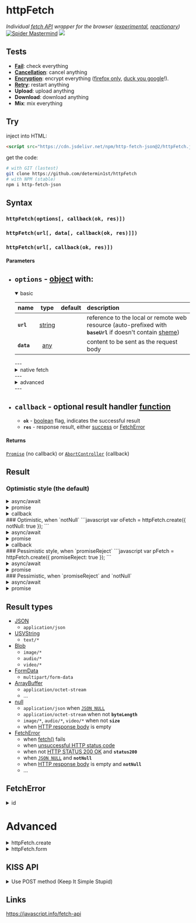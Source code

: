 # httpFetch
*Individual [fetch API](https://developer.mozilla.org/en-US/docs/Web/API/Fetch_API)
wrapper for the browser
([experimental](https://developer.mozilla.org/en-US/docs/MDN/Contribute/Guidelines/Conventions_definitions#Experimental),
[reactionary](https://en.wikipedia.org/wiki/Reactionary))*
[![Spider Mastermind](https://raw.githack.com/determin1st/httpFetch/master/logo.jpg)](http://www.nathanandersonart.com/)
[![](https://data.jsdelivr.com/v1/package/npm/http-fetch-json/badge)](https://www.jsdelivr.com/package/npm/http-fetch-json)


## Tests
- [**Fail**](http://raw.githack.com/determin1st/httpFetch/master/tests/test-1.html): check everything
- [**Cancellation**](http://raw.githack.com/determin1st/httpFetch/master/tests/test-2.html): cancel anything
- [**Encryption**](http://raw.githack.com/determin1st/httpFetch/master/tests/test-3.html): encrypt everything ([firefox only](https://en.wikipedia.org/wiki/Firefox), [duck you google](https://gist.github.com/jakearchibald/c4297f4191eb60484a6a14f5f5e5ea64)!).
- [**Retry**](http://raw.githack.com/determin1st/httpFetch/master/tests/test-4.html): restart anything
- **Upload**: upload anything
- **Download**: download anything
- **Mix**: mix everything


## Try
inject into HTML:
```html
<script src="https://cdn.jsdelivr.net/npm/http-fetch-json@2/httpFetch.js"></script>
```
get the code:
```bash
# with GIT (lastest)
git clone https://github.com/determin1st/httpFetch
# with NPM (stable)
npm i http-fetch-json
```


## Syntax
### `httpFetch(options[, callback(ok, res)])`
### `httpFetch(url[, data[, callback(ok, res)]])`
### `httpFetch(url[, callback(ok, res)])`
#### Parameters
- **`options`** - [object][3] with:
  ---
  <details open>
  <summary>basic</summary>

  | name       | type        | default | description |
  | :---       | :---:       | :---:   | :---        |
  | **`url`**  | [string][2] |         | reference to the local or remote web resource (auto-prefixed with **`baseUrl`** if doesn't contain [sheme](https://en.wikipedia.org/wiki/Uniform_Resource_Identifier)) |
  | **`data`** | [any][1]    |         | content to be sent as the request body |
  </details>
  ---
  <details>
  <summary>native fetch</summary>

  | name                 | type         | default       | description |
  | :---                 | :---:        | :---:         | :---        |
  | **`method`**         | [string][2]  |               | [HTTP request method][101] (detected automatically) |
  | **`mode`**           | [string][2]  | `cors`        | [fetch][100] mode |
  | **`credentials`**    | [string][2]  | `same-origin` | to automatically send cookies |
  | **`cache`**          | [string][2]  | `default`     | the [cache mode][102] to use for the request |
  | **`redirect`**       | [string][2]  | `follow`      | the [redirect][103] [mode][104] to use. `manual` is [screwed by spec author](https://github.com/whatwg/fetch/issues/601) |
  | **`referrer`**       | [string][2]  |               | [referrer url][105] |
  | **`referrerPolicy`** | [string][2]  |               | the [referrer policy][106] to use |
  | **`integrity`**      | [string][2]  |               | the [subresource integrity][107] value of the request |
  | **`keepalive`**      | [boolean][4] | `false`       | allows the request to [outlive the page][108] |
  </details>
  ---
  <details>
  <summary>advanced</summary>

  | name                | type         | default | description |
  | :---                | :---:        | :---:   | :---        |
  | **`status200`**     | [boolean][4] | `true`  | to consider only [HTTP STATUS 200 OK][109] |
  | **`notNull`**       | [boolean][4] | `false` | to consider only **nonempty** [HTTP response body][110] and **not** [JSON NULL][111] |
  | **`fullHouse`**     | [boolean][4] | `false` | to include everything, request and response, data and headers |
  | **`promiseReject`** | [boolean][4] | `false` | promise will reject with [Error][5] |
  | **`timeout`**       | [integer][6] | `20`    | request will abort in the given [delay in seconds][112] |
  | **`redirectCount`** | [integer][6] | `5`     | manual redirects limit (**non-functional**) |
  | **`parseResponse`** | [boolean][4] | `true`  | to parse response to the proper [content type][113], otherwise, result is raw [response][7] |
  | **`aborter`**       | [aborter][8] |         | to cancel request with given controller |
  | **`headers`**       | [object][3]  | `{..}`  | [request headers][114] |
  </details>
  ---
- **`callback`** - optional result handler [function][9]
  ---
  - **`ok`** - [boolean][4] flag, indicates the successful result
  - **`res`** - response result, either [success][1] or [FetchError][5]
#### Returns
[`Promise`][10] (no callback) or [`AbortController`][8] (callback)


## Result
### Optimistic style (the default)
<details>
  <summary>async/await</summary>

  ```javascript
  var res = await httpFetch('/resource');
  if (res instanceof Error)
  {
    // FetchError
  }
  else if (!res)
  {
    // JSON falsy values
  }
  else
  {
    // success
  }
  ```
</details>
<details>
  <summary>promise</summary>

  ```javascript
  httpFetch('/resource')
    .then(function(res) {
      if (res instanceof Error)
      {
        // FetchError
      }
      else if (!res)
      {
        // JSON falsy values
      }
      else
      {
        // success
      }
    });
  ```
</details>
<details>
  <summary>callback</summary>

  ```javascript
  httpFetch('/resource', function(ok, res) {
    if (ok && res)
    {
      // success
    }
    else if (!res)
    {
      // JSON falsy values
    }
    else
    {
      // FetchError
    }
  });
  ```
</details>
### Optimistic, when `notNull`
```javascript
var oFetch = httpFetch.create({
  notNull: true
});
```
<details>
  <summary>async/await</summary>

  ```javascript
  var res = await oFetch('/resource');
  if (res instanceof Error)
  {
    // FetchError
  }
  else
  {
    // success
  }
  ```
</details>
<details>
  <summary>promise</summary>

  ```javascript
  oFetch('/resource')
    .then(function(res) {
      if (res instanceof Error)
      {
        // FetchError
      }
      else
      {
        // success
      }
    });
  ```
</details>
<details>
  <summary>callback</summary>

  ```javascript
  oFetch('resource', function(ok, res) {
    if (ok)
    {
      // success
    }
    else
    {
      // FetchError
    }
  });
```
</details>
### Pessimistic style, when `promiseReject`
```javascript
var pFetch = httpFetch.create({
  promiseReject: true
});
```
<details>
  <summary>async/await</summary>

  ```javascript
  try
  {
    var res = await pFetch('/resource');
    if (res)
    {
      // success
    }
    else
    {
      // JSON falsy values
    }
  }
  catch (err)
  {
    // FetchError
  }
  ```
</details>
<details>
  <summary>promise</summary>

  ```javascript
  oFetch('/resource')
    .then(function(res) {
      if (res)
      {
        // success
      }
      else
      {
        // JSON falsy values
      }
    })
    .catch(function(err)
    {
      // FetchError
    });
  ```
</details>
### Pessimistic, when `promiseReject` and `notNull`
<details>
  <summary>async/await</summary>

  ```javascript
  try
  {
    var res = await pFetch('/resource');// success
  }
  catch (err)
  {
    // FetchError
  }
  ```
</details>
<details>
  <summary>promise</summary>

  ```javascript
  oFetch('/resource')
    .then(function(res) {
      // success
    })
    .catch(function(err)
    {
      // FetchError
    });
  ```
</details>


## Result types
- [JSON](https://developer.mozilla.org/en-US/docs/Web/JavaScript/Reference/Global_Objects/JSON)
  - `application/json`
- [USVString](https://developer.mozilla.org/en-US/docs/Web/API/USVString)
  - `text/*`
- [Blob](https://developer.mozilla.org/en-US/docs/Web/API/Blob)
  - `image/*`
  - `audio/*`
  - `video/*`
- [FormData][13]
  - `multipart/form-data`
- [ArrayBuffer][12]
  - `application/octet-stream`
  - ...
- [null][11]
  - `application/json` when [`JSON NULL`][111]
  - `application/octet-stream` when not **`byteLength`**
  - `image/*`, `audio/*`, `video/*` when not **`size`**
  - when [HTTP response body][110] is empty
- [FetchError][5]
  - when [fetch()][100] fails
  - when [unsuccessful HTTP status code][115]
  - when not [HTTP STATUS 200 OK][109] and **`status200`**
  - when [`JSON NULL`][111] and **`notNull`**
  - when [HTTP response body][110] is empty and **`notNull`**
  - ...

## FetchError
<details>
  <summary>id</summary>

  ```javascript
  if (res instanceof Error)
  {
    // check FetchError category:
    switch (res.id)
    {
      case 0:
        ///
        // connection problems:
        // - connection timed out
        // - wrong CORS headers
        // - unsuccessful HTTP STATUSes (not in 200-299 range)
        // - etc
        ///
        console.log(res.message);   // error details
        console.log(res.response);  // request + response data, full house
        break;
      case 1:
        ///
        // something's wrong with the response data:
        // - empty response
        // - incorrect content type
        // - etc
        ///
        break;
      case 2:
        ///
        // security compromised
        ///
        break;
      case 3:
        ///
        // incorrect API usage
        // - wrong syntax used
        // - something's wrong with the request data
        // - internal problem
        ///
        break;
      case 4:
        ///
        // aborted programmatically:
        // - cancelled before the request was made
        // - cancelled in the process, before response arrived
        ///
        break;
      case 5:
        ///
        // unclassified
        ///
        break;
    }
  }
  ```
</details>


# Advanced
<details>
  <summary>httpFetch.create</summary>

  #### Description
  Creates a new [instance of][116] of [`httpFetch`][0]
  #### Syntax
  ### `httpFetch.create(config)`
  #### Parameters
  - **`config`** - [object][3] with options
  #### Examples
  ```javascript
  var a = httpFetch.create();
  var b = a.create();

  if ((a instanceof httpFetch) &&
      (b instanceof httpFetch))
  {
    // true!
  }
  ```
</details>
<details>
  <summary>httpFetch.form</summary>

  #### Description
  [httpFetch][0] operates with [JSON][111] content by default.
  This shortcut method allows to send a `POST` request
  with body conforming to one of [form enctypes][117]:
  - `application/x-www-form-urlencoded`: [query string](https://en.wikipedia.org/wiki/Query_string)
  - `multipart/form-data`: [`FormData`][13] with attachments
  - `text/plain`: [plaintext][2]
  The proper [content type][113] will be detected automatically.
  #### Syntax
  ### `httpFetch.form(url, data[, callback(ok, res)])`
  ### `httpFetch.form(options[, callback(ok, res)])`
  #### Parameters
  Same as [`httpFetch`][0]
  #### Examples
  ```javascript
  // CLIENT (JS)
  // let's send a plain content without files,
  // there is no need in FormData format, so
  // it will be automaticly detected as
  // x-www-form-urlencoded:
  res = httpFetch.form(url, {
    param1: 1,
    param2: 2,
    param3: 3
  });
  ```
  ```php
  # SERVER (PHP)
  # get parameters and calculate their sum:
  $sum = $_POST['param1'] + $_POST['param2'] + $_POST['param3'];
  # respond with JSON
  echo json_encode($sum);
  # and quit
  exit;
  ```
  ```javascript
  // CLIENT (JS)
  // wait for the response and display it:
  console.log(await res);// 6
  ```
  ```javascript
  // CLIENT (JS)
  // let's send another request with file attached,
  // the body will be sent as
  // multipart/form-data:
  res = await httpFetch.form(url, {
    param1: 1,
    param2: 2,
    param3: 3,
    fileInput: document.querySelector('input[type="file"]')
  });
  // SERVER's $_FILES will be populated with uploaded file,
  // but the response/result will be the same:
  console.log(res);// 6
  ```
</details>


## KISS API
<details>
  <summary>Use POST method (Keep It Simple Stupid)</summary>

  ```javascript
  // instead of GET method, you may POST:
  res = await httpFetch(url, {});       // EMPTY OBJECT
  res = await httpFetch(url, undefined);// EMPTY BODY
  res = await httpFetch(url, null);     // JSON NULL
  // it may easily expand to
  // into list filters:
  res = await httpFetch(url, {
    categories: ['one', 'two'],
    flag: true
  });
  // or item extras:
  res = await httpFetch(url, {
    fullDescription: true,
    ownerInfo: true
  });
  // OTHERWISE,
  // parametrized GET will swamp into:
  res = await httpFetch(url+'?flags=123&names=one,two&isPulluted=true');

  // DO NOT use multiple/mixed notations:
  res = await httpFetch(url+'?more=params', params);
  res = await httpFetch(url+'/more/params', params);
  // DO unified:
  res = await httpFetch(url, Object.assign(params, {more: "params"}));

  // by default,
  // any HTTP status, except 200 is a FetchError:
  if (res instanceof Error) {
    console.log(res.status);
  }
  else {
    console.log(res.status);// 200
  }
  ```
</details>

## Links
https://javascript.info/fetch-api

[0]: https://github.com/determin1st/httpFetch
[1]: https://developer.mozilla.org/en-US/docs/Glossary/Type
[2]: https://developer.mozilla.org/en-US/docs/Web/JavaScript/Reference/Global_Objects/String
[3]: https://developer.mozilla.org/en-US/docs/Web/JavaScript/Reference/Global_Objects/Object
[4]: https://developer.mozilla.org/en-US/docs/Web/JavaScript/Reference/Global_Objects/Boolean
[5]: https://developer.mozilla.org/en-US/docs/Web/JavaScript/Reference/Global_Objects/Error
[6]: https://developer.mozilla.org/en-US/docs/Web/JavaScript/Reference/Global_Objects/Number
[7]: https://developer.mozilla.org/en-US/docs/Web/API/Response
[8]: https://developer.mozilla.org/en-US/docs/Web/API/AbortController
[9]: https://developer.mozilla.org/en-US/docs/Web/JavaScript/Reference/Global_Objects/Function
[10]: https://developer.mozilla.org/en-US/docs/Web/JavaScript/Reference/Global_Objects/Promise
[11]: https://developer.mozilla.org/en-US/docs/Web/JavaScript/Reference/Global_Objects/null
[12]: https://developer.mozilla.org/en-US/docs/Web/JavaScript/Reference/Global_Objects/ArrayBuffer
[13]: https://developer.mozilla.org/en-US/docs/Web/API/FormData
[14]: https://developer.mozilla.org/en-US/docs/Web/JavaScript/Reference/Global_Objects/JSON

[100]: https://developer.mozilla.org/en-US/docs/Web/API/WindowOrWorkerGlobalScope/fetch
[101]: https://developer.mozilla.org/en-US/docs/Web/HTTP/Methods
[102]: https://developer.mozilla.org/en-US/docs/Web/API/Request/cache
[103]: https://developer.mozilla.org/en-US/docs/Web/HTTP/Redirections
[104]: https://stackoverflow.com/a/42717388/7128889
[105]: https://developer.mozilla.org/en-US/docs/Web/HTTP/Headers/Referer
[106]: https://hacks.mozilla.org/2016/03/referrer-and-cache-control-apis-for-fetch
[107]: https://developer.mozilla.org/en-US/docs/Web/Security/Subresource_Integrity
[108]: https://developer.mozilla.org/en-US/docs/Web/API/Navigator/sendBeacon
[109]: https://tools.ietf.org/html/rfc2616#section-10.2.1
[110]: https://en.wikipedia.org/wiki/HTTP_message_body
[111]: https://www.json.org/json-en.html
[112]: https://en.wikipedia.org/wiki/Timeout_%28computing%29
[113]: https://developer.mozilla.org/en-US/docs/Web/HTTP/Headers/Content-Type
[114]: https://tools.ietf.org/html/rfc2616#section-5.3
[115]: https://tools.ietf.org/html/rfc2616#section-10.2
[116]: https://developer.mozilla.org/en-US/docs/Web/JavaScript/Reference/Operators/instanceof
[117]: https://developer.mozilla.org/en-US/docs/Web/API/HTMLFormElement/enctype


